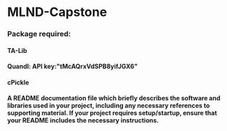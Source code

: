 # MLND-Capstone

### Package required:
####  TA-Lib
####  Quandl: API key:"tMcAQrxVdSPB8yifJGX6"
####  cPickle
####  A README documentation file which briefly describes the software and libraries used in your project, including any necessary references to supporting material. If your project requires setup/startup, ensure that your README includes the necessary instructions.

